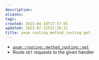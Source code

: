 ```yaml
---
description:
aliases: 
tags: 
created: 2023-04-18T17:57:05
updated: 2023-07-15T21:30:21
title: axum routing method_routing get
---
```

- [`axum::routing::method_routing::get`](https://docs.rs/axum/latest/axum/routing/method_routing/fn.get.html)
- Route `GET` requests to the given handler
